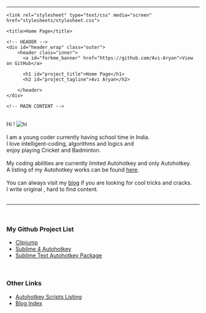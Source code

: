 ---
<!DOCTYPE html>
<html>

  <head>
    <meta charset='utf-8' />
    <meta http-equiv="X-UA-Compatible" content="chrome=1" />
    <meta name="description" content="Home Page : My Github Web" />

    <link rel="stylesheet" type="text/css" media="screen" href="stylesheets/stylesheet.css">

    <title>Home Page</title>
  </head>

  <body>

    <!-- HEADER -->
    <div id="header_wrap" class="outer">
        <header class="inner">
          <a id="forkme_banner" href="https://github.com/Avi-Aryan">View on GitHub</a>

          <h1 id="project_title">Home Page</h1>
          <h2 id="project_tagline">Avi Aryan</h2>

        </header>
    </div>

    <!-- MAIN CONTENT -->
<div id="main_content_wrap" class="outer">
    <section id="main_content" class="inner">
    <br />
    Hi ! <img src="images/emoticons/cool.png" alt="hi" class="inline"/><br /><br />
    I am a young coder currently having school time in India.<br />
    I love intelligent-coding, algorithms and logics and<br />
    enjoy playing Cricket and Badminton.<br />
    <br />
    My coding abilities are currently limited Autohotkey and only Autohotkey.<br />
    A listing of my Autohotkey works can be found <a href="Autohotkey.html">here</a>.<br />
    <br />
    You can always visit my <a href="http://www.avi-win-tips.blogspot.com">blog</a> if you are looking for cool tricks and cracks.<br />
    I write original , hard to find content.<br />
    <br />
    <hr><br />
    <h3>My Github Project List</h3>
    <ul>
    <li><a href="https://github.com/Avi-Aryan/Clipjump">Clipjump</a>
    <li><a href="https://github.com/Avi-Aryan/Sublime4Autohotkey">Sublime 4 Autohotkey</a>
    <li><a href="https://github.com/Avi-Aryan/AutoHotKey">Sublime Text Autohotkey Package</a>
    </ul><br />
    <h3>Other Links</h3>
    <ul>
    <li><a href="Autohotkey.html">Autohotkey Scripts Listing</a>
    <li><a href="http://avi-win-tips.blogspot.in/p/my-autohotkey.html">Blog Index</a>
    </ul>
    <br /><br />
    </section>
